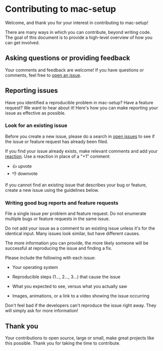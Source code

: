 # Contributing to mac-setup

Welcome, and thank you for your interest in contributing to mac-setup!

There are many ways in which you can contribute, beyond writing code. The goal of this document is to provide a high-level overview of how you can get involved.

## Asking questions or providing feedback

Your comments and feedback are welcome! If you have questions or comments, feel free to [open an issue](https://github.com/monsieurborges/mac-setup/issues).

## Reporting issues

Have you identified a reproducible problem in mac-setup? Have a feature request? We want to hear about it! Here's how you can make reporting your issue as effective as possible.

### Look for an existing issue

Before you create a new issue, please do a search in [open issues](https://github.com/monsieurborges/mac-setup/issues) to see if the issue or feature request has already been filed.

If you find your issue already exists, make relevant comments and add your [reaction](https://github.com/blog/2119-add-reactions-to-pull-requests-issues-and-comments). Use a reaction in place of a "+1" comment:

* 👍 upvote
* 👎 downvote

If you cannot find an existing issue that describes your bug or feature, create a new issue using the guidelines below.

### Writing good bug reports and feature requests

File a single issue per problem and feature request. Do not enumerate multiple bugs or feature requests in the same issue.

Do not add your issue as a comment to an existing issue unless it's for the identical input. Many issues look similar, but have different causes.

The more information you can provide, the more likely someone will be successful at reproducing the issue and finding a fix.

Please include the following with each issue:

* Your operating system

* Reproducible steps (1..., 2..., 3...) that cause the issue

* What you expected to see, versus what you actually saw

* Images, animations, or a link to a video showing the issue occurring

Don't feel bad if the developers can't reproduce the issue right away. They will simply ask for more information!

## Thank you

Your contributions to open source, large or small, make great projects like this possible. Thank you for taking the time to contribute.

